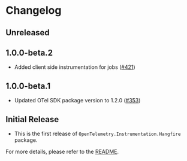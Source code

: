 # Changelog

## Unreleased

## 1.0.0-beta.2

* Added client side instrumentation for jobs ([#421](https://github.com/open-telemetry/opentelemetry-dotnet-contrib/pull/421))

## 1.0.0-beta.1

* Updated OTel SDK package version to 1.2.0 ([#353](https://github.com/open-telemetry/opentelemetry-dotnet-contrib/pull/353))

## Initial Release

* This is the first release of `OpenTelemetry.Instrumentation.Hangfire` package.

For more details, please refer to the [README](README.md).
